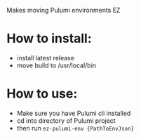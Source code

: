 Makes moving Pulumi environments EZ

# How to install:

- install latest release
- move build to /usr/local/bin

# How to use:

- Make sure you have Pulumi cli installed
- cd into directory of Pulumi project
- then run `ez-pulumi-env {PathToEnvJson}`
